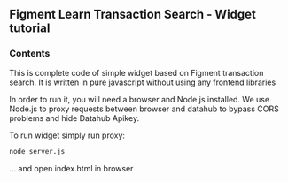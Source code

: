 ## Figment Learn Transaction Search - Widget tutorial

### Contents
This is complete code of simple widget based on Figment transaction search.
It is written in pure javascript without using any frontend libraries

In order to run it, you will need a browser and Node.js installed.
We use Node.js to proxy requests between browser and datahub to bypass CORS problems and hide Datahub Apikey.

To run widget simply run proxy:
```bash
node server.js
```

... and open index.html in browser


